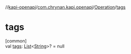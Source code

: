 //[kapi-openapi](../../../index.md)/[com.chrynan.kapi.openapi](../index.md)/[Operation](index.md)/[tags](tags.md)

# tags

[common]\
val [tags](tags.md): [List](https://kotlinlang.org/api/latest/jvm/stdlib/kotlin.collections/-list/index.html)&lt;[String](https://kotlinlang.org/api/latest/jvm/stdlib/kotlin/-string/index.html)&gt;? = null
